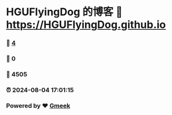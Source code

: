 # HGUFlyingDog 的博客 :link: https://HGUFlyingDog.github.io 
### :page_facing_up: [4](https://HGUFlyingDog.github.io/tag.html) 
### :speech_balloon: 0 
### :hibiscus: 4505 
### :alarm_clock: 2024-08-04 17:01:15 
### Powered by :heart: [Gmeek](https://github.com/Meekdai/Gmeek)
